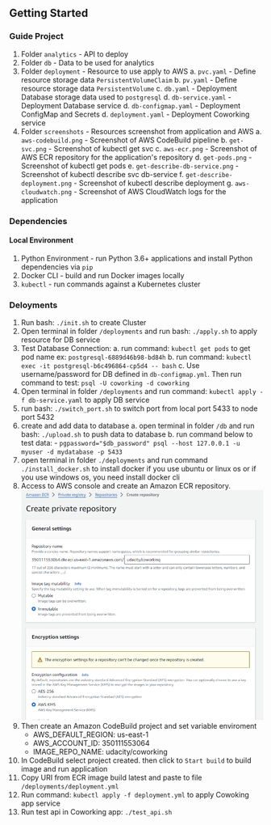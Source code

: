 ## Getting Started

### Guide Project
1. Folder `analytics` - API to deploy
2. Folder `db` - Data to be used for analytics
3. Folder `deployment` - Resource to use apply to AWS
    a. `pvc.yaml` - Define resource storage data `PersistentVolumeClaim`
    b. `pv.yaml` - Define resource storage data `PersistentVolume`
    c. `db.yaml` - Deployment Database storage data used to `postgresql`
    d. `db-service.yaml` - Deployment Database service
    d. `db-configmap.yaml` - Deployment ConfigMap and Secrets
    d. `deployment.yaml` - Deployment Coworking service
4. Folder `screenshots` - Resources screenshot from application and AWS
    a. `aws-codebuild.png` - Screenshot of AWS CodeBuild pipeline
    b. `get-svc.png` - Screenshot of kubectl get svc
    c. `aws-ecr.png` - Screenshot of AWS ECR repository for the application's repository
    d. `get-pods.png` - Screenshot of kubectl get pods
    e. `get-describe-db-service.png` - Screenshot of kubectl describe svc db-service
    f. `get-describe-deployment.png` - Screenshot of kubectl describe deployment
    g. `aws-cloudwatch.png` - Screenshot of AWS CloudWatch logs for the application

### Dependencies
#### Local Environment
1. Python Environment - run Python 3.6+ applications and install Python dependencies via `pip`
2. Docker CLI - build and run Docker images locally
3. `kubectl` - run commands against a Kubernetes cluster

### Deloyments
1. Run bash: `./init.sh` to create Cluster
2. Open terminal in folder `/deployments` and run bash: `./apply.sh` to apply resource for DB service
3. Test Database Connection:
    a. run command: `kubectl get pods` to get pod name ex: `postgresql-6889d46b98-bd84h`
    b. run command: `kubectl exec -it postgresql-b6c496864-cp5d4 -- bash`
    c. Use username/password for DB defined in `db-configmap.yml`. Then run command to test: `psql -U coworking -d coworking`
4. Open terminal in folder `/deployments` and run command: `kubectl apply -f db-service.yaml` to apply DB service
5. run bash: `./switch_port.sh` to switch port from local port 5433 to node port 5432
6. create and add data to database
    a. open terminal in folder `/db` and run bash: `./upload.sh` to push data to database
    b. run command below to test data:
        - `pgpassword="$db_password" psql --host 127.0.0.1 -u myuser -d mydatabase -p 5433`
7. open terminal in folder `./deployments` and run command `./install_docker.sh` to install docker if you use ubuntu or linux os
    or if you use windows os, you need install docker cli
8. Access to AWS console and create an Amazon ECR repository.
![ECR](./screenshots/ecr.png)
9. Then create an Amazon CodeBuild project and set variable enviroment
    - AWS_DEFAULT_REGION: us-east-1
    - AWS_ACCOUNT_ID: 350111553064
    - IMAGE_REPO_NAME:  udacity/coworking
10. In CodeBuild select project created. then click to `Start build` to build image and run application
11. Copy URI from ECR image build latest and paste to file `/deployments/deployment.yml`
11. Run command: `kubectl apply -f deployment.yml` to apply Cowoking app service
12. Run test api in Coworking app: `./test_api.sh`